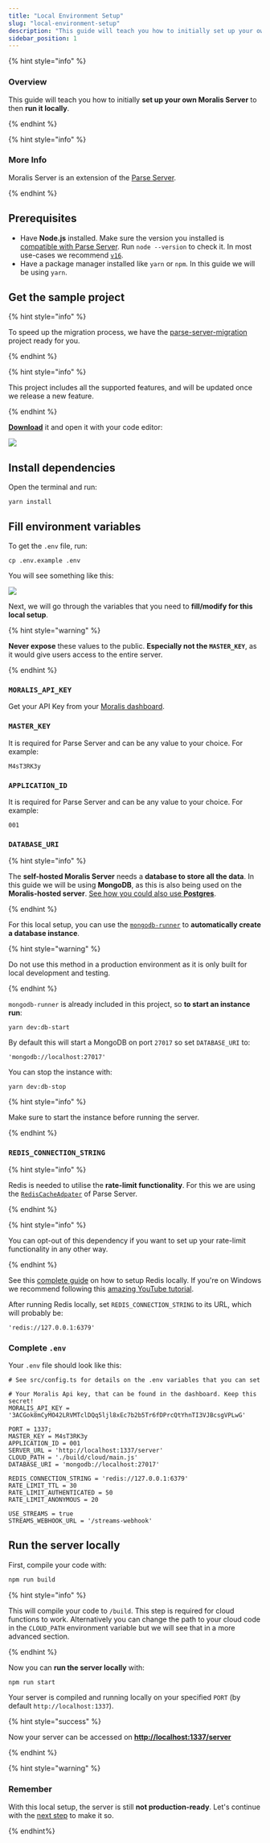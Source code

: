```yaml
---
title: "Local Environment Setup"
slug: "local-environment-setup"
description: "This guide will teach you how to initially set up your own Moralis Server to then run it locally"
sidebar_position: 1
---
```


{% hint style="info" %}

### Overview

This guide will teach you how to initially **set up your own Moralis Server** to then **run it locally**.

{% endhint %}

{% hint style="info" %}

### More Info

Moralis Server is an extension of the [Parse Server](https://github.com/parse-community/parse-server).

{% endhint %}

## Prerequisites

- Have **Node.js** installed. Make sure the version you installed is [compatible with Parse Server](https://github.com/parse-community/parse-server#compatibility). Run `node --version` to check it. In most use-cases we recommend [`v16`](https://nodejs.org/en/blog/release/v16.14.2/).
- Have a package manager installed like `yarn` or `npm`. In this guide we will be using `yarn`.

## Get the sample project

{% hint style="info" %}

To speed up the migration process, we have the [parse-server-migration](https://github.com/MoralisWeb3/Moralis-JS-SDK/tree/main/demos/parse-server-migration) project ready for you.

{% endhint %}

{% hint style="info" %}

This project includes all the supported features, and will be updated once we release a new feature.

{% endhint %}

[**Download**](https://moralisweb3.github.io/Moralis-JS-SDK/downloads/parse-server-migration.zip) it and open it with your code editor:

![](/img/content/self-hosting-1.webp)

## Install dependencies

Open the terminal and run:

```shell
yarn install
```

## Fill environment variables

To get the `.env` file, run:

```shell
cp .env.example .env
```

You will see something like this:

![](/img/content/self-hosting-2.webp)

Next, we will go through the variables that you need to **fill/modify for this local setup**.

{% hint style="warning" %}

**Never expose** these values to the public. **Especially not the `MASTER_KEY`**, as it would give users access to the entire server.

{% endhint %}

### `MORALIS_API_KEY`

Get your API Key from your [Moralis dashboard](https://admin.moralis.io/web3apis).

### `MASTER_KEY`

It is required for Parse Server and can be any value to your choice. For example:

```shell
M4sT3RK3y
```

### `APPLICATION_ID`

It is required for Parse Server and can be any value to your choice. For example:

```shell
001
```

### `DATABASE_URI`

{% hint style="info" %}

The **self-hosted Moralis Server** needs a **database to store all the data**. In this guide we will be using **MongoDB**, as this is also being used on the **Moralis-hosted server**. [See how you could also use **Postgres**](https://docs.parseplatform.org/parse-server/guide/#database).

{% endhint %}

For this local setup, you can use the [`mongodb-runner`](https://github.com/mongodb-js/runner) to **automatically create a database instance**.

{% hint style="warning" %}

Do not use this method in a production environment as it is only built for local development and testing.

{% endhint %}

`mongodb-runner` is already included in this project, so **to start an instance run**:

```shell
yarn dev:db-start
```

By default this will start a MongoDB on port `27017` so set `DATABASE_URI` to:

```shell
'mongodb://localhost:27017'
```

You can stop the instance with:

```shell
yarn dev:db-stop
```

{% hint style="info" %}

Make sure to start the instance before running the server.

{% endhint %}

### `REDIS_CONNECTION_STRING`

{% hint style="info" %}

Redis is needed to utilise the **rate-limit functionality**. For this we are using the [`RedisCacheAdpater`](https://docs.parseplatform.org/parse-server/guide/#rediscacheadapter) of Parse Server.

{% endhint %}

{% hint style="info" %}

You can opt-out of this dependency if you want to set up your rate-limit functionality in any other way.

{% endhint %}

See this [complete guide](https://redis.io/docs/getting-started) on how to setup Redis locally. If you're on Windows we recommend following this [amazing YouTube tutorial](https://www.youtube.com/watch?v=_nFwPTHOMIY).

After running Redis locally, set `REDIS_CONNECTION_STRING` to its URL, which will probably be:

```shell
'redis://127.0.0.1:6379'
```

### Complete `.env`

Your `.env` file should look like this:

```shell
# See src/config.ts for details on the .env variables that you can set

# Your Moralis Api key, that can be found in the dashboard. Keep this secret!
MORALIS_API_KEY = '3ACGok8mCyMO42LRVMTclDQq5ljl8xEc7b2b5Tr6fDPrcQtYhnTI3VJBcsgVPLwG'

PORT = 1337;
MASTER_KEY = M4sT3RK3y
APPLICATION_ID = 001
SERVER_URL = 'http://localhost:1337/server'
CLOUD_PATH = './build/cloud/main.js'
DATABASE_URI = 'mongodb://localhost:27017'

REDIS_CONNECTION_STRING = 'redis://127.0.0.1:6379'
RATE_LIMIT_TTL = 30
RATE_LIMIT_AUTHENTICATED = 50
RATE_LIMIT_ANONYMOUS = 20

USE_STREAMS = true
STREAMS_WEBHOOK_URL = '/streams-webhook'
```

## Run the server locally

First, compile your code with:

```bash npm2yarn
npm run build
```

{% hint style="info" %}

This will compile your code to `/build`. This step is required for cloud functions to work. Alternatively you can change the path to your cloud code in the `CLOUD_PATH` environment variable but we will see that in a more advanced section.

{% endhint %}

Now you can **run the server locally** with:

```bash npm2yarn
npm run start
```

Your server is compiled and running locally on your specified `PORT` (by default `http://localhost:1337`).

{% hint style="success" %}

Now your server can be accessed on **[http://localhost:1337/server](http://localhost:1337/server)**

{% endhint %}

{% hint style="warning" %}

### Remember

With this local setup, the server is still **not production-ready**. Let's continue with the [next step](/web3-data-api/self-hosting-moralis-server/production-environment-setup) to make it so.

{% endhint%}
